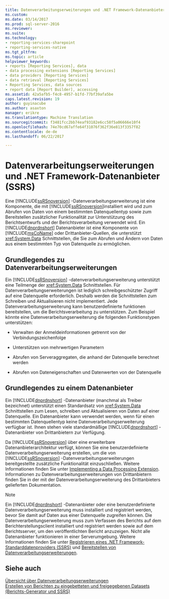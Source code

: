 ```yaml
---
title: Datenverarbeitungserweiterungen und .NET Framework-Datenanbieter (SSRS) | Microsoft Docs
ms.custom: 
ms.date: 03/14/2017
ms.prod: sql-server-2016
ms.reviewer: 
ms.suite: 
ms.technology:
- reporting-services-sharepoint
- reporting-services-native
ms.tgt_pltfrm: 
ms.topic: article
helpviewer_keywords:
- reports [Reporting Services], data
- data processing extensions [Reporting Services]
- data providers [Reporting Services]
- data retrieval [Reporting Services]
- Reporting Services, data sources
- report data [Report Builder], accessing
ms.assetid: 42a5afb5-f4c8-4957-b1fd-77bf39afa5be
caps.latest.revision: 19
author: guyinacube
ms.author: asaxton
manager: erikre
ms.translationtype: Machine Translation
ms.sourcegitcommit: f3481fcc2bb74eaf93182e6cc58f5a06666e10f4
ms.openlocfilehash: 74e70cd67affe64f31076f362f36e813f3357f82
ms.contentlocale: de-de
ms.lasthandoff: 06/22/2017

---
```

# <a name="data-processing-extensions-and-net-framework-data-providers-ssrs"></a>Datenverarbeitungserweiterungen und .NET Framework-Datenanbieter (SSRS)
  Eine [!INCLUDE[ssRSnoversion](../../includes/ssrsnoversion-md.md)] -Datenverarbeitungserweiterung ist eine Komponente, die mit [!INCLUDE[ssRSnoversion](../../includes/ssrsnoversion-md.md)]installiert wird und zum Abrufen von Daten von einem bestimmten Datenquellentyp sowie zum Bereitstellen zusätzlicher Funktionalität zur Unterstützung des Berichtsentwurfs und der Berichtsverarbeitung verwendet wird. Ein [!INCLUDE[dnprdnshort](../../includes/dnprdnshort-md.md)] Datenanbieter ist eine Komponente von [!INCLUDE[msCoName](../../includes/msconame-md.md)] oder Drittanbieter-Quellen, die unterstützt <xref:System.Data> Schnittstellen, die Sie zum Abrufen und Ändern von Daten aus einem bestimmten Typ von Datenquelle zu ermöglichen.  
  
## <a name="understanding-a-data-processing-extension"></a>Grundlegendes zu Datenverarbeitungserweiterungen  
 Ein [!INCLUDE[ssRSnoversion](../../includes/ssrsnoversion-md.md)] -datenverarbeitungserweiterung unterstützt eine Teilmenge der <xref:System.Data> Schnittstellen. Für Datenverarbeitungserweiterungen ist lediglich schreibgeschützter Zugriff auf eine Datenquelle erforderlich. Deshalb werden die Schnittstellen zum Schreiben und Aktualisieren nicht implementiert. Jede Datenverarbeitungserweiterung kann benutzerdefinierte funktionen bereitstellen, um die Berichtsverarbeitung zu unterstützen. Zum Beispiel könnte eine Datenverarbeitungserweiterung die folgenden Funktionstypen unterstützen:  
  
-   Verwalten der Anmeldeinformationen getrennt von der Verbindungszeichenfolge  
  
-   Unterstützen von mehrwertigen Parametern  
  
-   Abrufen von Serveraggregaten, die anhand der Datenquelle berechnet werden  
  
-   Abrufen von Dateneigenschaften und Datenwerten von der Datenquelle  
  
## <a name="understanding-a-data-provider"></a>Grundlegendes zu einem Datenanbieter  
 Ein [!INCLUDE[dnprdnshort](../../includes/dnprdnshort-md.md)] -Datenanbieter (manchmal als Treiber bezeichnet) unterstützt einen Standardsatz von <xref:System.Data> Schnittstellen zum Lesen, schreiben und Aktualisieren von Daten auf einer Datenquelle. Ein Datenanbieter kann verwendet werden, wenn für einen bestimmten Datenquellentyp keine Datenverarbeitungserweiterung verfügbar ist. Ihnen stehen viele standardmäßige [!INCLUDE[dnprdnshort](../../includes/dnprdnshort-md.md)] -Datenanbieter von Drittanbietern zur Verfügung.  
  
 Da [!INCLUDE[ssRSnoversion](../../includes/ssrsnoversion-md.md)] über eine erweiterbare Datenanbieterarchitektur verfügt, können Sie eine benutzerdefinierte Datenverarbeitungserweiterung erstellen, um die von [!INCLUDE[ssRSnoversion](../../includes/ssrsnoversion-md.md)] -Datenverarbeitungserweiterungen bereitgestellte zusätzliche Funktionalität einzuschließen. Weitere Informationen finden Sie unter [Implementing a Data Processing Extension](../../reporting-services/extensions/data-processing/implementing-a-data-processing-extension.md). Informationen zu Datenverarbeitungserweiterungen von Drittanbietern finden Sie in der mit der Datenverarbeitungserweiterung des Drittanbieters gelieferten Dokumentation.  
  
> [!NOTE]  
>  Ein [!INCLUDE[dnprdnshort](../../includes/dnprdnshort-md.md)] -Datenanbieter oder eine benutzerdefinierte Datenverarbeitungserweiterung muss installiert und registriert werden, bevor Sie damit auf Daten aus einer Datenquelle zugreifen können. Die Datenverarbeitungserweiterung muss zum Verfassen des Berichts auf dem Berichterstellungsclient installiert und registriert werden sowie auf dem Berichtsserver, um den veröffentlichten Bericht anzuzeigen. Nicht alle Datenanbieter funktionieren in einer Serverumgebung. Weitere Informationen finden Sie unter [Registrieren eines .NET Framework-Standarddatenproviders &#40;SSRS&#41;](../../reporting-services/report-data/register-a-standard-net-framework-data-provider-ssrs.md) und [Bereitstellen von Datenverarbeitungserweiterungen](../../reporting-services/extensions/data-processing/deploying-a-data-processing-extension.md).  
  
## <a name="see-also"></a>Siehe auch  
 [Übersicht über Datenverarbeitungserweiterungen](../../reporting-services/extensions/data-processing/data-processing-extensions-overview.md)   
 [Erstellen von Berichten zu eingebetteten und freigegebenen Datasets &#40;Berichts-Generator und SSRS&#41;](../../reporting-services/report-data/report-embedded-datasets-and-shared-datasets-report-builder-and-ssrs.md)  
  
  

